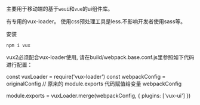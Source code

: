 主要用于移动端的基于`weui`和`vue`的ui组件库。  

有专用的vux-loader。
使用css预处理工具是less.不影响开发者使用sass等。  

安装  

	npm i vux

vux2必须配合vux-loader使用, 请在build/webpack.base.conf.js里参照如下代码进行配置：

const vuxLoader = require('vux-loader')
const webpackConfig = originalConfig // 原来的 module.exports 代码赋值给变量 webpackConfig

module.exports = vuxLoader.merge(webpackConfig, {
  plugins: ['vux-ui']
})
